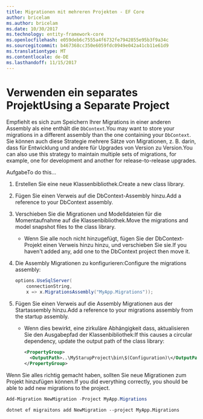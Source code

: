 ```yaml
---
title: Migrationen mit mehreren Projekten - EF Core
author: bricelam
ms.author: bricelam
ms.date: 10/30/2017
ms.technology: entity-framework-core
ms.openlocfilehash: e059deb6c7555a4f6732fe7942855e95b3f9a34c
ms.sourcegitcommit: b467368cc350e6059fdc0949e042a41cb11e61d9
ms.translationtype: MT
ms.contentlocale: de-DE
ms.lasthandoff: 11/15/2017
---
```

<a name="using-a-separate-project"></a><span data-ttu-id="bb870-102">Verwenden ein separates Projekt</span><span class="sxs-lookup"><span data-stu-id="bb870-102">Using a Separate Project</span></span>
========================
<span data-ttu-id="bb870-103">Empfiehlt es sich zum Speichern Ihrer Migrations in einer anderen Assembly als eine enthält die `DbContext`.</span><span class="sxs-lookup"><span data-stu-id="bb870-103">You may want to store your migrations in a different assembly than the one containing your `DbContext`.</span></span> <span data-ttu-id="bb870-104">Sie können auch diese Strategie mehrere Sätze von Migrationen, z. B. darin, dass für Entwicklung und andere für Upgrades von Version zu Version.</span><span class="sxs-lookup"><span data-stu-id="bb870-104">You can also use this strategy to maintain multiple sets of migrations, for example, one for development and another for release-to-release upgrades.</span></span>

<span data-ttu-id="bb870-105">Aufgabe</span><span class="sxs-lookup"><span data-stu-id="bb870-105">To do this...</span></span>

1. <span data-ttu-id="bb870-106">Erstellen Sie eine neue Klassenbibliothek.</span><span class="sxs-lookup"><span data-stu-id="bb870-106">Create a new class library.</span></span>

2. <span data-ttu-id="bb870-107">Fügen Sie einen Verweis auf die DbContext-Assembly hinzu.</span><span class="sxs-lookup"><span data-stu-id="bb870-107">Add a reference to your DbContext assembly.</span></span>

3. <span data-ttu-id="bb870-108">Verschieben Sie die Migrationen und Modelldateien für die Momentaufnahme auf die Klassenbibliothek.</span><span class="sxs-lookup"><span data-stu-id="bb870-108">Move the migrations and model snapshot files to the class library.</span></span>
   * <span data-ttu-id="bb870-109">Wenn Sie alle noch nicht hinzugefügt, fügen Sie der DbContext-Projekt einen Verweis hinzu hinzu, und verschieben Sie sie.</span><span class="sxs-lookup"><span data-stu-id="bb870-109">If you haven't added any, add one to the DbContext project then move it.</span></span>

4. <span data-ttu-id="bb870-110">Die Assembly Migrationen zu konfigurieren:</span><span class="sxs-lookup"><span data-stu-id="bb870-110">Configure the migrations assembly:</span></span>

   ``` csharp
   options.UseSqlServer(
       connectionString,
       x => x.MigrationsAssembly("MyApp.Migrations"));
   ```

5. <span data-ttu-id="bb870-111">Fügen Sie einen Verweis auf die Assembly Migrationen aus der Startassembly hinzu.</span><span class="sxs-lookup"><span data-stu-id="bb870-111">Add a reference to your migrations assembly from the startup assembly.</span></span>
   * <span data-ttu-id="bb870-112">Wenn dies bewirkt, eine zirkuläre Abhängigkeit dass, aktualisieren Sie den Ausgabepfad der Klassenbibliothek:</span><span class="sxs-lookup"><span data-stu-id="bb870-112">If this causes a circular dependency, update the output path of the class library:</span></span>

     ``` xml
     <PropertyGroup>
       <OutputPath>..\MyStarupProject\bin\$(Configuration)\</OutputPath>
     </PropertyGroup>
     ```

<span data-ttu-id="bb870-113">Wenn Sie alles richtig gemacht haben, sollten Sie neue Migrationen zum Projekt hinzufügen können.</span><span class="sxs-lookup"><span data-stu-id="bb870-113">If you did everything correctly, you should be able to add new migrations to the project.</span></span>

``` powershell
Add-Migration NewMigration -Project MyApp.Migrations
```
``` Console
dotnet ef migraitons add NewMigration --project MyApp.Migrations
```

